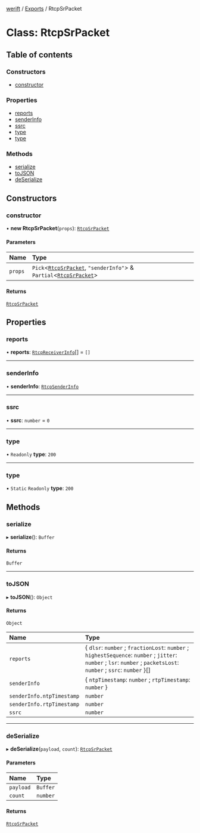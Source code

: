 [werift](../README.md) / [Exports](../modules.md) / RtcpSrPacket

# Class: RtcpSrPacket

## Table of contents

### Constructors

- [constructor](RtcpSrPacket.md#constructor)

### Properties

- [reports](RtcpSrPacket.md#reports)
- [senderInfo](RtcpSrPacket.md#senderinfo)
- [ssrc](RtcpSrPacket.md#ssrc)
- [type](RtcpSrPacket.md#type)
- [type](RtcpSrPacket.md#type-1)

### Methods

- [serialize](RtcpSrPacket.md#serialize)
- [toJSON](RtcpSrPacket.md#tojson)
- [deSerialize](RtcpSrPacket.md#deserialize)

## Constructors

### constructor

• **new RtcpSrPacket**(`props`): [`RtcpSrPacket`](RtcpSrPacket.md)

#### Parameters

| Name | Type |
| :------ | :------ |
| `props` | `Pick`\<[`RtcpSrPacket`](RtcpSrPacket.md), ``"senderInfo"``\> & `Partial`\<[`RtcpSrPacket`](RtcpSrPacket.md)\> |

#### Returns

[`RtcpSrPacket`](RtcpSrPacket.md)

## Properties

### reports

• **reports**: [`RtcpReceiverInfo`](RtcpReceiverInfo.md)[] = `[]`

___

### senderInfo

• **senderInfo**: [`RtcpSenderInfo`](RtcpSenderInfo.md)

___

### ssrc

• **ssrc**: `number` = `0`

___

### type

• `Readonly` **type**: ``200``

___

### type

▪ `Static` `Readonly` **type**: ``200``

## Methods

### serialize

▸ **serialize**(): `Buffer`

#### Returns

`Buffer`

___

### toJSON

▸ **toJSON**(): `Object`

#### Returns

`Object`

| Name | Type |
| :------ | :------ |
| `reports` | \{ `dlsr`: `number` ; `fractionLost`: `number` ; `highestSequence`: `number` ; `jitter`: `number` ; `lsr`: `number` ; `packetsLost`: `number` ; `ssrc`: `number`  }[] |
| `senderInfo` | \{ `ntpTimestamp`: `number` ; `rtpTimestamp`: `number`  } |
| `senderInfo.ntpTimestamp` | `number` |
| `senderInfo.rtpTimestamp` | `number` |
| `ssrc` | `number` |

___

### deSerialize

▸ **deSerialize**(`payload`, `count`): [`RtcpSrPacket`](RtcpSrPacket.md)

#### Parameters

| Name | Type |
| :------ | :------ |
| `payload` | `Buffer` |
| `count` | `number` |

#### Returns

[`RtcpSrPacket`](RtcpSrPacket.md)
